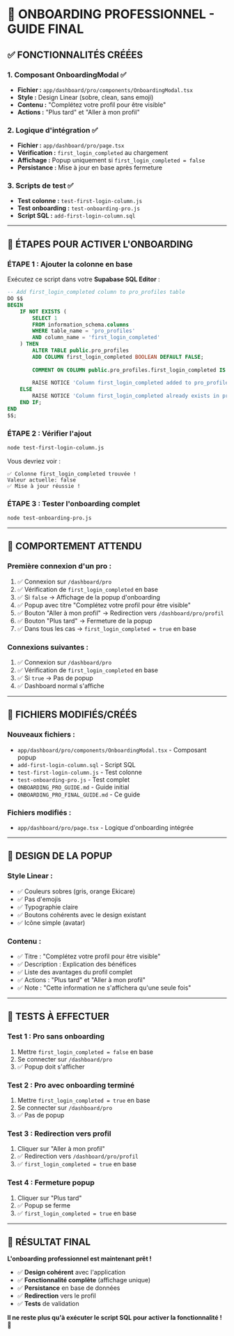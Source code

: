 # 🎯 ONBOARDING PROFESSIONNEL - GUIDE FINAL

## ✅ FONCTIONNALITÉS CRÉÉES

### 1. **Composant OnboardingModal** ✅
- **Fichier :** `app/dashboard/pro/components/OnboardingModal.tsx`
- **Style :** Design Linear (sobre, clean, sans emoji)
- **Contenu :** "Complétez votre profil pour être visible"
- **Actions :** "Plus tard" et "Aller à mon profil"

### 2. **Logique d'intégration** ✅
- **Fichier :** `app/dashboard/pro/page.tsx`
- **Vérification :** `first_login_completed` au chargement
- **Affichage :** Popup uniquement si `first_login_completed = false`
- **Persistance :** Mise à jour en base après fermeture

### 3. **Scripts de test** ✅
- **Test colonne :** `test-first-login-column.js`
- **Test onboarding :** `test-onboarding-pro.js`
- **Script SQL :** `add-first-login-column.sql`

---

## 🚀 ÉTAPES POUR ACTIVER L'ONBOARDING

### **ÉTAPE 1 : Ajouter la colonne en base**

Exécutez ce script dans votre **Supabase SQL Editor** :

```sql
-- Add first_login_completed column to pro_profiles table
DO $$
BEGIN
    IF NOT EXISTS (
        SELECT 1 
        FROM information_schema.columns 
        WHERE table_name = 'pro_profiles' 
        AND column_name = 'first_login_completed'
    ) THEN
        ALTER TABLE public.pro_profiles
        ADD COLUMN first_login_completed BOOLEAN DEFAULT FALSE;
        
        COMMENT ON COLUMN public.pro_profiles.first_login_completed IS 'Tracks if the professional has completed the first-time onboarding process';
        
        RAISE NOTICE 'Column first_login_completed added to pro_profiles table successfully.';
    ELSE
        RAISE NOTICE 'Column first_login_completed already exists in pro_profiles table.';
    END IF;
END
$$;
```

### **ÉTAPE 2 : Vérifier l'ajout**

```bash
node test-first-login-column.js
```

Vous devriez voir :
```
✅ Colonne first_login_completed trouvée !
Valeur actuelle: false
✅ Mise à jour réussie !
```

### **ÉTAPE 3 : Tester l'onboarding complet**

```bash
node test-onboarding-pro.js
```

---

## 🎯 COMPORTEMENT ATTENDU

### **Première connexion d'un pro :**
1. ✅ Connexion sur `/dashboard/pro`
2. ✅ Vérification de `first_login_completed` en base
3. ✅ Si `false` → Affichage de la popup d'onboarding
4. ✅ Popup avec titre "Complétez votre profil pour être visible"
5. ✅ Bouton "Aller à mon profil" → Redirection vers `/dashboard/pro/profil`
6. ✅ Bouton "Plus tard" → Fermeture de la popup
7. ✅ Dans tous les cas → `first_login_completed = true` en base

### **Connexions suivantes :**
1. ✅ Connexion sur `/dashboard/pro`
2. ✅ Vérification de `first_login_completed` en base
3. ✅ Si `true` → Pas de popup
4. ✅ Dashboard normal s'affiche

---

## 📁 FICHIERS MODIFIÉS/CRÉÉS

### **Nouveaux fichiers :**
- `app/dashboard/pro/components/OnboardingModal.tsx` - Composant popup
- `add-first-login-column.sql` - Script SQL
- `test-first-login-column.js` - Test colonne
- `test-onboarding-pro.js` - Test complet
- `ONBOARDING_PRO_GUIDE.md` - Guide initial
- `ONBOARDING_PRO_FINAL_GUIDE.md` - Ce guide

### **Fichiers modifiés :**
- `app/dashboard/pro/page.tsx` - Logique d'onboarding intégrée

---

## 🎨 DESIGN DE LA POPUP

### **Style Linear :**
- ✅ Couleurs sobres (gris, orange Ekicare)
- ✅ Pas d'emojis
- ✅ Typographie claire
- ✅ Boutons cohérents avec le design existant
- ✅ Icône simple (avatar)

### **Contenu :**
- ✅ Titre : "Complétez votre profil pour être visible"
- ✅ Description : Explication des bénéfices
- ✅ Liste des avantages du profil complet
- ✅ Actions : "Plus tard" et "Aller à mon profil"
- ✅ Note : "Cette information ne s'affichera qu'une seule fois"

---

## 🧪 TESTS À EFFECTUER

### **Test 1 : Pro sans onboarding**
1. Mettre `first_login_completed = false` en base
2. Se connecter sur `/dashboard/pro`
3. ✅ Popup doit s'afficher

### **Test 2 : Pro avec onboarding terminé**
1. Mettre `first_login_completed = true` en base
2. Se connecter sur `/dashboard/pro`
3. ✅ Pas de popup

### **Test 3 : Redirection vers profil**
1. Cliquer sur "Aller à mon profil"
2. ✅ Redirection vers `/dashboard/pro/profil`
3. ✅ `first_login_completed = true` en base

### **Test 4 : Fermeture popup**
1. Cliquer sur "Plus tard"
2. ✅ Popup se ferme
3. ✅ `first_login_completed = true` en base

---

## 🎉 RÉSULTAT FINAL

**L'onboarding professionnel est maintenant prêt !**

- ✅ **Design cohérent** avec l'application
- ✅ **Fonctionnalité complète** (affichage unique)
- ✅ **Persistance** en base de données
- ✅ **Redirection** vers le profil
- ✅ **Tests** de validation

**Il ne reste plus qu'à exécuter le script SQL pour activer la fonctionnalité !** 🚀
